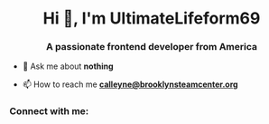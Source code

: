 

<h1 align="center">Hi 👋, I'm UltimateLifeform69</h1>
<h3 align="center">A passionate frontend developer from America</h3>

- 💬 Ask me about **nothing**

- 📫 How to reach me **calleyne@brooklynsteamcenter.org**

<h3 align="left">Connect with me:</h3>
<p align="left">
</p>
